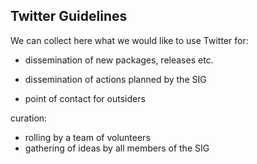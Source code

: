 
## Twitter Guidelines

We can collect here what we would like to use Twitter for:

* dissemination of new packages, releases etc.
* dissemination of actions planned by the SIG

* point of contact for outsiders

curation: 

* rolling by a team of volunteers
* gathering of ideas by all members of the SIG
